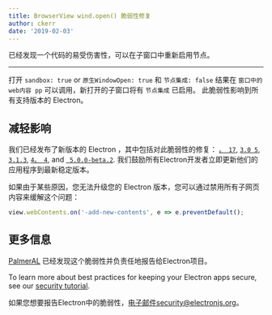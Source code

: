 ```yaml
---
title: BrowserView wind.open() 脆弱性修复
author: ckerr
date: '2019-02-03'
---
```


已经发现一个代码的易受伤害性，可以在子窗口中重新启用节点。

---

打开 `sandbox: true` or `原生WindowOpen: true` 和 `节点集成: false` 结果在 `窗口中的 web内容 pp` 可以调用，新打开的子窗口将有 `节点集成` 已启用。 此脆弱性影响到所有支持版本的 Electron。

## 减轻影响

我们已经发布了新版本的 Electron ，其中包括对此脆弱性的修复： [`。 17`](https://github.com/electron/electron/releases/tag/v2.0.17), [`3.0 5`](https://github.com/electron/electron/releases/tag/v3.0.15), [`3.1.3`](https://github.com/electron/electron/releases/tag/v3.1.3), [`4。 4`](https://github.com/electron/electron/releases/tag/v4.0.4), and [` 5.0.0-beta.2`](https://github.com/electron/electron/releases/tag/v5.0.0-beta.2). 我们鼓励所有Electron开发者立即更新他们的应用程序到最新稳定版本。

如果由于某些原因，您无法升级您的 Electron 版本，您可以通过禁用所有子网页内容来缓解这个问题：

```javascript
view.webContents.on('-add-new-contents', e => e.preventDefault();
```

## 更多信息

[PalmerAL](https://github.com/PalmerAL) 已经发现这个脆弱性并负责任地报告给Electron项目。

To learn more about best practices for keeping your Electron apps secure, see our [security tutorial][].

如果您想要报告Electron中的脆弱性，电子邮件security@electronjs.org。

[security tutorial]: https://electronjs.org/docs/tutorial/security
